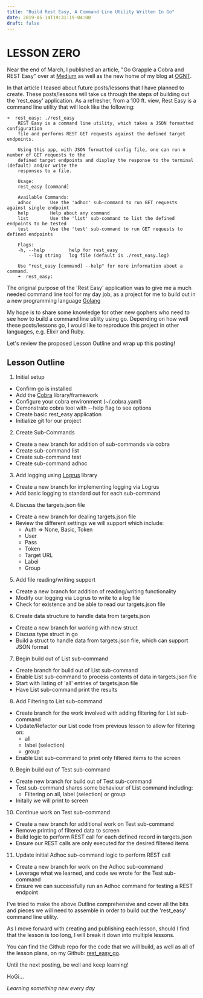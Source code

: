 ```yaml
---
title: "Build Rest Easy, A Command Line Utility Written In Go"
date: 2019-05-14T19:31:19-04:00
draft: false
---
```


# LESSON ZERO

Near the end of March, I published an article, "Go Grapple a Cobra and REST Easy"
over at [Medium](https://medium.com/@hogihung/go-grapple-a-cobra-and-rest-easy-6996d5a4cc1c)
as well as the new home of my blog at [OGNT](https://ognt-io-hugo.herokuapp.com/posts/go-grapple-a-cobra-and-rest-easy/).  

In that article I teased about future posts/lessons that I have planned to create.
These posts/lessons will take us through the steps of building out the 'rest_easy'
application.  As a refresher, from a 100 ft. view, Rest Easy is a command line
utility that will look like the following:

```
➜  rest_easy: ./rest_easy
    REST Easy is a command line utility, which takes a JSON formatted configuration
    file and performs REST GET requests against the defined target endpoints. 

    Using this app, with JSON formatted config file, one can run n number of GET requests to the
    defined target endpoints and display the response to the terminal (default) and/or write the
    responses to a file.

    Usage:
    rest_easy [command]

    Available Commands:
    adhoc       Use the 'adhoc' sub-command to run GET requests against single endpoint
    help        Help about any command
    list        Use the 'list' sub-command to list the defined endpoints to be tested
    test        Use the 'test' sub-command to run GET requests to defined endpoints

    Flags:
    -h, --help         help for rest_easy
        --log string   log file (default is ./rest_easy.log)

    Use "rest_easy [command] --help" for more information about a command.
    ➜  rest_easy:
```

The original purpose of the 'Rest Easy' application was to give me a much needed
command line tool for my day job, as a project for me to build out in a new
programming language [Golang](https://golang.org/)

My hope is to share some knowledge for other new gophers who need to see how to
build a command line utility using go.  Depending on how well these posts/lessons 
go, I would like to reproduce this project in other languages, e.g. Elixir and 
Ruby.

Let's review the proposed Lesson Outline and wrap up this posting!

## Lesson Outline

1.  Initial setup
  - Confirm go is installed
  - Add the [Cobra](https://github.com/spf13/cobra) library/framework
  - Configure your cobra environment (~/.cobra.yaml)
  - Demonstrate cobra tool with --help flag to see options
  - Create basic rest_easy application
  - Initialize git for our project

2.  Create Sub-Commands
  - Create a new branch for addition of sub-commands via cobra
  - Create sub-command list
  - Create sub-command test
  - Create sub-command adhoc

3.  Add logging using [Logrus](https://github.com/sirupsen/logrus) library
  - Create a new branch for implementing logging via Logrus
  - Add basic logging to standard out for each sub-command

4.  Discuss the targets.json file
  - Create a new branch for dealing targets.json file
  - Review the different settings we will support which include:
    - Auth => None, Basic, Token
    - User
    - Pass
    - Token
    - Target URL
    - Label
    - Group

5.  Add file reading/writing support
  - Create a new branch for addition of reading/writing functionality
  - Modify our logging via Logrus to write to a log file
  - Check for existence and be able to read our targets.json file

6.  Create data structure to handle data from targets.json
  - Create a new branch for working with new struct
  - Discuss type struct in go
  - Build a struct to handle data from targets.json file, which can support JSON format

7.  Begin build out of List sub-command
  - Create branch for build out of List sub-command
  - Enable List sub-command to process contents of data in targets.json file
  - Start with listing of 'all' entries of targets.json file  
  - Have List sub-command print the results

8.  Add Filtering to List sub-command
  - Create branch for the work involved with adding filtering for List sub-command
  - Update/Refactor our List code from previous lesson to allow for filtering on:
    - all
    - label (selection)
    - group
  - Enable List sub-command to print only filtered items to the screen

9.  Begin build out of Test sub-command
  - Create new branch for build out of Test sub-command
  - Test sub-command shares some behaviour of List command including:
    - Filtering on all, label (selection) or group
  - Initally we will print to screen

10. Continue work on Test sub-command
  - Create a new branch for additional work on Test sub-command
  - Remove printing of filtered data to screen
  - Build logic to perform REST call for each defined record in targets.json
  - Ensure our REST calls are only executed for the desired filtered items

11. Update initial Adhoc sub-command logic to perform REST call
  - Create a new branch for work on the Adhoc sub-command
  - Leverage what we learned, and code we wrote for the Test sub-command
  - Ensure we can successfully run an Adhoc command for testing a REST endpoint


I've tried to make the above Outline comprehensive and cover all the bits and
pieces we will need to assemble in order to build out the 'rest_easy' command
line utility.

As I move forward with creating and publishing each lesson, should I find that
the lesson is too long, I will break it down into multiple lessons.

You can find the Github repo for the code that we will build, as well as all of
the lesson plans, on my Github:  [rest_easy_go](https://github.com/hogihung/rest_easy_go).

Until the next posting, be well and keep learning!

HoGi...

*Learning something new every day*

